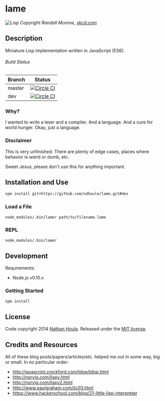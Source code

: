 # lame

![Lisp](https://sslimgs.xkcd.com/comics/lisp.jpg)
*Copyright Randall Munroe, [xkcd.com](https://xkcd.com)*

## Description

Miniature Lisp implementation written in JavaScript (ES6).

###### Build Status

Branch | Status
---    | ---
master | [![Circle CI](https://circleci.com/gh/ndhoule/lame/tree/master.png?style=badge)](https://circleci.com/gh/ndhoule/lame/tree/master)
dev    | [![Circle CI](https://circleci.com/gh/ndhoule/lame/tree/dev.png?style=badge)](https://circleci.com/gh/ndhoule/lame/tree/dev)


### Why?

I wanted to write a lexer and a compiler. And a language. And a cure for world hunger. Okay, just a language.

### Disclaimer

This is very unfinished. There are plenty of edge cases, places where behavior is weird or dumb, etc.

Sweet Jesus, please don't use this for anything important.


## Installation and Use

```sh
npm install git+https://github.com/ndhoule/lame.git#dev
```

### Load a File

```sh
node_modules/.bin/lamer path/to/filename.lame
```

### REPL

```sh
node_modules/.bin/lamer
```


## Development

Requirements:
- Node.js v0.10.x

### Getting Started

```sh
npm install
```


## License

Code copyright 2014 [Nathan Houle](mailto:nathan+github@nathanhoule.com). Released under the [MIT license](LICENSE.md).


## Credits and Resources

All of these blog posts/papers/articles/etc. helped me out in some way, big or small. In no particular order:

- http://javascript.crockford.com/tdop/tdop.html
- http://norvig.com/lispy.html
- http://norvig.com/lispy2.html
- http://www.paulgraham.com/ilc03.html
- https://www.hackerschool.com/blog/21-little-lisp-interpreter
